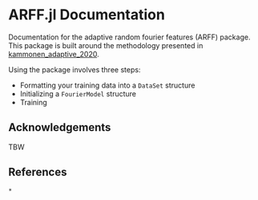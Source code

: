 # ARFF.jl Documentation

Documentation for the adaptive random fourier features (ARFF) package.  This package is built around the methodology presented in [kammonen_adaptive_2020](@cite).

Using the package involves three steps:
* Formatting your training data into a `DataSet` structure
* Initializing a `FourierModel` structure
* Training

## Acknowledgements
TBW

## References
```@bibliography
*
```